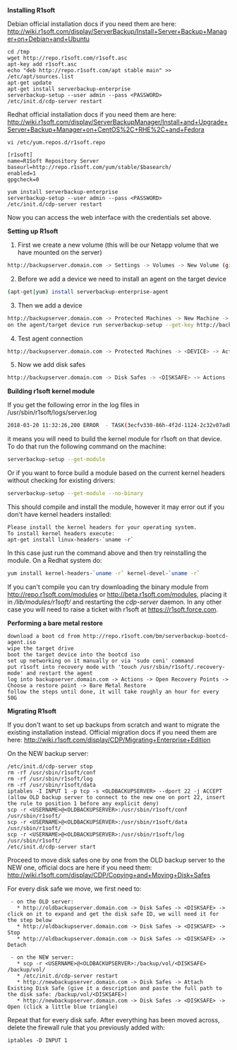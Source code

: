 **Installing R1soft**

Debian official installation docs if you need them are here: http://wiki.r1soft.com/display/ServerBackup/Install+Server+Backup+Manager+on+Debian+and+Ubuntu
```
cd /tmp
wget http://repo.r1soft.com/r1soft.asc
apt-key add r1soft.asc
echo "deb http://repo.r1soft.com/apt stable main" >> /etc/apt/sources.list
apt-get update
apt-get install serverbackup-enterprise
serverbackup-setup --user admin --pass <PASSWORD>
/etc/init.d/cdp-server restart
```

Redhat official installation docs if you need them are here: http://wiki.r1soft.com/display/ServerBackupManager/Install+and+Upgrade+Server+Backup+Manager+on+CentOS%2C+RHE%2C+and+Fedora
```
vi /etc/yum.repos.d/r1soft.repo

[r1soft]
name=R1Soft Repository Server
baseurl=http://repo.r1soft.com/yum/stable/$basearch/
enabled=1
gpgcheck=0

yum install serverbackup-enterprise
serverbackup-setup --user admin --pass <PASSWORD>
/etc/init.d/cdp-server restart
```
Now you can access the web interface with the credentials set above.

**Setting up R1soft**

1. First we create a new volume (this will be our Netapp volume that we have mounted on the server)
```bash
http://backupserver.domain.com -> Settings -> Volumes -> New Volume (give it description and full path: /backup/vol <-- r1soft will create the 'vol' folder)
```

2. Before we add a device we need to install an agent on the target device
```bash
(apt-get|yum) install serverbackup-enterprise-agent
 ```
 
3. Then we add a device
```bash
http://backupserver.domain.com -> Protected Machines -> New Machine -> untick "Enable Encryption" and "Deploy agent software now"
on the agent/target device run serverbackup-setup --get-key http://backupserver.domain.com
```
 
4. Test agent connection
```bash
http://backupserver.domain.com -> Protected Machines -> <DEVICE> -> Actions -> Test Agent Connection
```
 
5. Now we add disk safes
```bash
http://backupserver.domain.com -> Disk Safes -> <DISKSAFE> -> Actions -> Edit Disk Safe -> Devices -> untick "Automatically add new devices" and add all mount points -> Save
```

**Building r1soft kernel module**

If you get the following error in the log files in /usr/sbin/r1soft/logs/server.log
```bash
2018-03-20 11:32:26,200 ERROR  - TASK(3ecfv330-86h-4f2d-1124-2c32v07adbbe:test-server.domain.com)<-AGENT(test-server.domain.com): An exception occurred during the request. Unable to find device with content id (d987994b-275h-3532-abf0-05a01179aa46)
```
it means you will need to build the kernel module for r1soft on that device. To do that run the following command on the machine:
```bash
serverbackup-setup --get-module
```

Or if you want to force build a module based on the current kernel headers without checking for existing drivers:
```bash
serverbackup-setup --get-module --no-binary
```

This should compile and install the module, however it may error out if you don't have kernel headers installed:
```
Please install the kernel headers for your operating system.
To install kernel headers execute:
apt-get install linux-headers-`uname -r`
```

In this case just run the command above and then try reinstalling the module. On a Redhat system do:
```bash
yum install kernel-headers-`uname -r` kernel-devel-`uname -r`
```

If you can't compile you can try downloading the binary module from http://repo.r1soft.com/modules or http://beta.r1soft.com/modules, placing it in _/lib/modules/r1soft/_ and restarting the _cdp-server_ daemon. In any other case you will need to raise a ticket with r1soft at https://r1soft.force.com.

**Performing a bare metal restore**

```
download a boot cd from http://repo.r1soft.com/bm/serverbackup-bootcd-agent.iso
wipe the target drive
boot the target device into the bootcd iso
set up networking on it manually or via 'sudo ceni' command
put r1soft into recovery mode with 'touch /usr/sbin/r1soft/.recovery-mode' and restart the agent
log into backupserver.domain.com -> Actions -> Open Recovery Points -> Choose a restore point -> Bare Metal Restore
follow the steps until done, it will take roughly an hour for every 50G
```

**Migrating R1soft**

If you don't want to set up backups from scratch and want to migrate the existing installation instead. Official migration docs if you need them are here: http://wiki.r1soft.com/display/CDP/Migrating+Enterprise+Edition

On the NEW backup server:
```
/etc/init.d/cdp-server stop
rm -rf /usr/sbin/r1soft/conf
rm -rf /usr/sbin/r1soft/log
rm -rf /usr/sbin/r1soft/data
iptables -I INPUT 1 -p tcp -s <OLDBACKUPSERVER> --dport 22 -j ACCEPT (allow OLD backup server to connect to the new one on port 22, insert the rule to position 1 before any explicit deny)
scp -r <USERNAME>@<OLDBACKUPSERVER>:/usr/sbin/r1soft/conf /usr/sbin/r1soft/
scp -r <USERNAME>@<OLDBACKUPSERVER>:/usr/sbin/r1soft/data /usr/sbin/r1soft/
scp -r <USERNAME>@<OLDBACKUPSERVER>:/usr/sbin/r1soft/log /usr/sbin/r1soft/
/etc/init.d/cdp-server start
```

Proceed to move disk safes one by one from the OLD backup server to the NEW one, official docs are here if you need them: http://wiki.r1soft.com/display/CDP/Copying+and+Moving+Disk+Safes  

For every disk safe we move, we first need to:
```
 - on the OLD server:
   * http://oldbackupserver.domain.com -> Disk Safes -> <DISKSAFE> -> click on it to expand and get the disk safe ID, we will need it for the step below
   * http://oldbackupserver.domain.com -> Disk Safes -> <DISKSAFE> -> Stop 
   * http://oldbackupserver.domain.com -> Disk Safes -> <DISKSAFE> -> Detach

 - on the NEW server:
   * scp -r <USERNAME>@<OLDBACKUPSERVER>:/backup/vol/<DISKSAFE> /backup/vol/
   * /etc/init.d/cdp-server restart
   * http://newbackupserver.domain.com -> Disk Safes -> Attach Existing Disk Safe (give it a description and paste the full path to the disk safe: /backup/vol/<DISKSAFE>)
   * http://newbackupserver.domain.com -> Disk Safes -> <DISKSAFE> -> Open (click a little blue triangle)
```

Repeat that for every disk safe. After everything has been moved across, delete the firewall rule that you previously added with:
```
iptables -D INPUT 1
```
